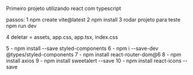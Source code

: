 Primeiro projeto utilizando react com typescript

passos:
1 npm create vite@latest
2 npm install
3 rodar projeto para teste
npm run dev

4 deletar = assets, app.css, app.tsx, index.css

5 - npm install --save styled-components
6 - npm i --save-dev @types/styled-components
7 - npm install react-router-dom@6
8 - npm install axios
9 - npm install sweetalert --save
10 - npm install react-icons --save

